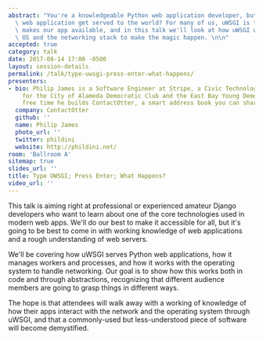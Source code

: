 ```yaml
---
abstract: "You're a knowledgeable Python web application developer, but how does that\
  \ web application get served to the world? For many of us, uWSGI is the magic that\
  \ makes our app available, and in this talk we'll look at how uWSGI works with the\
  \ OS and the networking stack to make the magic happen. \n\n"
accepted: true
category: talk
date: 2017-08-14 17:00 -0500
layout: session-details
permalink: /talk/type-uwsgi-press-enter-what-happens/
presenters:
- bio: Philip James is a Software Engineer at Stripe, a Civic Technologist and a Director
    for the City of Alameda Democratic Club and the East Bay Young Democrats. In his
    free time he builds ContactOtter, a smart address book you can share.
  company: ContactOtter
  github: ''
  name: Philip James
  photo_url: ''
  twitter: phildini
  website: http://phildini.net/
room: 'Ballroom A'
sitemap: true
slides_url: ''
title: Type UWSGI; Press Enter; What Happens?
video_url: ''
---
```


This talk is aiming right at professional or experienced amateur Django developers who want to learn about one of the core technologies used in modern web apps. We'll do our best to make it accessible for all, but it's going to be best to come in with working knowledge of web applications and a rough understanding of web servers.

We'll be covering how uWSGI serves Python web applications, how it manages workers and processes, and how it works with the operating system to handle networking. Our goal is to show how this works both in code and through abstractions, recognizing that different audience members are going to grasp things in different ways.

The hope is that attendees will walk away with a working of knowledge of how their apps interact with the network and the operating system through uWSGI, and that a commonly-used but less-understood piece of software will become demystified.
